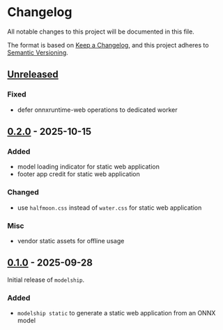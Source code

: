 # Changelog

All notable changes to this project will be documented in this file.

The format is based on [Keep a Changelog](https://keepachangelog.com/en/1.1.0/),
and this project adheres to [Semantic Versioning](https://semver.org/spec/v2.0.0.html).

## [Unreleased]

### Fixed
- defer onnxruntime-web operations to dedicated worker

## [0.2.0] - 2025-10-15
### Added
- model loading indicator for static web application
- footer app credit for static web application

### Changed
- use `halfmoon.css` instead of `water.css` for static web application

### Misc
- vendor static assets for offline usage

## [0.1.0] - 2025-09-28
Initial release of `modelship`.

### Added
- `modelship static` to generate a static web application from an ONNX model

[Unreleased]: https://github.com/datalpia/modelship/compare/0.2.0...HEAD
[0.2.0]: https://github.com/datalpia/modelship/compare/0.1.0...0.2.0
[0.1.0]: https://github.com/datalpia/modelship/releases/tag/0.1.0
